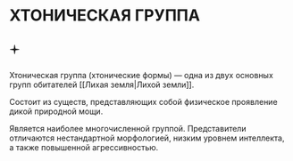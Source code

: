# ХТОНИЧЕСКАЯ ГРУППА

## 🟄

Хтоническая группа (хтонические формы) — одна из двух основных групп обитателей [[Лихая земля|Лихой земли]].

Состоит из существ, представляющих собой физическое проявление дикой природной мощи.

Является наиболее многочисленной группой. Представители отличаются нестандартной морфологией, низким уровнем интеллекта, а также повышенной агрессивностью.
